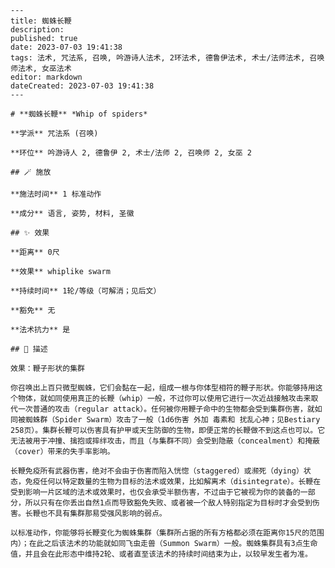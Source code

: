 
    ---
    title: 蜘蛛长鞭
    description: 
    published: true
    date: 2023-07-03 19:41:38
    tags: 法术, 咒法系, 召唤, 吟游诗人法术, 2环法术, 德鲁伊法术, 术士/法师法术, 召唤师法术, 女巫法术
    editor: markdown
    dateCreated: 2023-07-03 19:41:38
    ---

    # **蜘蛛长鞭** *Whip of spiders*

    **学派** 咒法系 (召唤) 

    **环位** 吟游诗人 2, 德鲁伊 2, 术士/法师 2, 召唤师 2, 女巫 2

    ## 🪄 施放

    **施法时间** 1 标准动作

    **成分** 语言, 姿势, 材料, 圣徽

    ## ✨ 效果  

    **距离** 0尺 

    **效果** whiplike swarm 

    **持续时间** 1轮/等级（可解消；见后文） 

    **豁免** 无

    **法术抗力** 是

    ## 📖 描述

    效果：鞭子形状的集群

    你召唤出上百只微型蜘蛛，它们会黏在一起，组成一根与你体型相符的鞭子形状。你能够持用这个物体，就如同使用真正的长鞭（whip）一般，不过你可以使用它进行一次近战接触攻击来取代一次普通的攻击（regular attack）。任何被你用鞭子命中的生物都会受到集群伤害，就如同被蜘蛛群（Spider Swarm）攻击了一般（1d6伤害 外加 毒素和 扰乱心神；见Bestiary 258页）。集群长鞭可以伤害具有护甲或天生防御的生物，即便正常的长鞭做不到这点也可以。它无法被用于冲撞、擒抱或摔绊攻击，而且（与集群不同）会受到隐蔽（concealment）和掩蔽（cover）带来的失手率影响。

    长鞭免疫所有武器伤害，绝对不会由于伤害而陷入恍惚（staggered）或濒死（dying）状态，免疫任何以特定数量的生物为目标的法术或效果，比如解离术（disintegrate）。长鞭在受到影响一片区域的法术或效果时，也仅会承受半额伤害，不过由于它被视为你的装备的一部分，所以只有在你丢出自然1点而导致豁免失败、或者被一个敌人特别指定为目标时才会受到伤害。长鞭也不具有集群那易受强风影响的弱点。

    以标准动作，你能够将长鞭变化为蜘蛛集群（集群所占据的所有方格都必须在距离你15尺的范围内）；在此之后该法术的功能就如同飞虫走兽（Summon Swarm）一般。蜘蛛集群具有3点生命值，并且会在此形态中维持2轮、或者直至该法术的持续时间结束为止，以较早发生者为准。
    